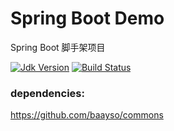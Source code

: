 # Spring Boot Demo  
Spring Boot 脚手架项目

[![Jdk Version](https://img.shields.io/badge/JDK-1.8+-green.svg)](https://www.oracle.com/technetwork/java/javase/downloads/index.html)
[![Build Status](https://travis-ci.org/baayso/commons.svg?branch=master)](https://travis-ci.org/baayso/commons)

### dependencies:
https://github.com/baayso/commons  
